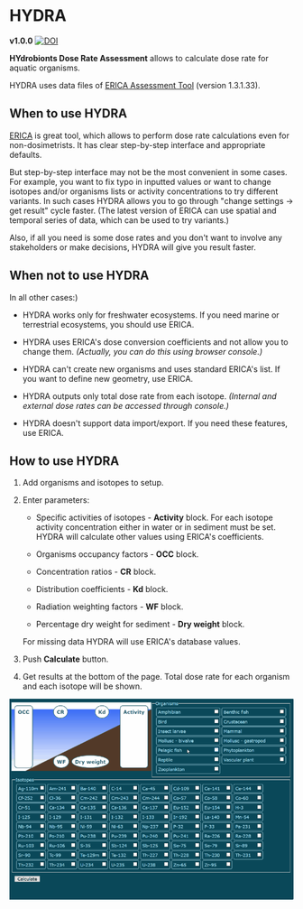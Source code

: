 # HYDRA

**v1.0.0** [![DOI](https://zenodo.org/badge/191348869.svg)](https://zenodo.org/badge/latestdoi/191348869)

**HYdrobionts Dose Rate Assessment** allows to calculate dose rate for aquatic organisms.

HYDRA uses data files of [ERICA Assessment Tool](http://erica-tool.com/) (version 1.3.1.33).

## When to use HYDRA

[ERICA](http://erica-tool.com/) is great tool, which allows to perform dose rate calculations even for non-dosimetrists. It has clear step-by-step interface and appropriate defaults.

But step-by-step interface may not be the most convenient in some cases. For example, you want to fix typo in inputted values or want to change isotopes and/or organisms lists or activity concentrations to try different variants. In such cases HYDRA allows you to go through "change settings -> get result" cycle faster. (The latest version of ERICA can use spatial and temporal series of data, which can be used to try variants.)

Also, if all you need is some dose rates and you don't want to involve any stakeholders or make decisions, HYDRA will give you result faster.

## When not to use HYDRA

In all other cases:)

- HYDRA works only for freshwater ecosystems. If you need marine or terrestrial ecosystems, you should use ERICA.

- HYDRA uses ERICA's dose conversion coefficients and not allow you to change them. *(Actually, you can do this using browser console.)*

- HYDRA can't create new organisms and uses standard ERICA's list. If you want to define new geometry, use ERICA.

- HYDRA outputs only total dose rate from each isotope. *(Internal and external dose rates can be accessed through console.)*

- HYDRA doesn't support data import/export. If you need these features, use ERICA.

## How to use HYDRA

1. Add organisms and isotopes to setup.

2. Enter parameters:

    - Specific activities of isotopes - **Activity** block. For each isotope activity concentration either in water or in sediment must be set. HYDRA will calculate other values using ERICA's coefficients.

    - Organisms occupancy factors - **OCC** block.

    - Concentration ratios - **CR** block.

    - Distribution coefficients - **Kd** block.

    - Radiation weighting factors - **WF** block.

    - Percentage dry weight for sediment - **Dry weight** block.

    For missing data HYDRA will use ERICA's database values.

3. Push **Calculate** button.

4. Get results at the bottom of the page. Total dose rate for each organism and each isotope will be shown.

![HYDRA demo](./img/demo.gif)
